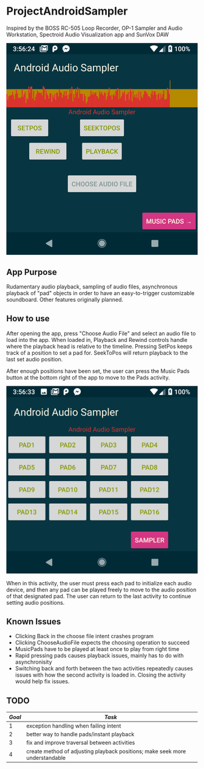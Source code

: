 # ProjectAndroidSampler

Inspired by the BOSS RC-505 Loop Recorder, OP-1 Sampler and Audio Workstation, Spectroid Audio Visualization app and SunVox DAW

![app](/dmg.png)

## App Purpose
Rudamentary audio playback, sampling of audio files, asynchronous playback of "pad" objects in order to have an easy-to-trigger customizable soundboard. Other features originally planned.

## How to use
After opening the app, press "Choose Audio File" and select an audio file to load into the app. When loaded in, Playback and Rewind controls handle where the playback head is relative to the timeline. Pressing SetPos keeps track of a position to set a pad for. SeekToPos will return playback to the last set audio position.

After enough positions have been set, the user can press the Music Pads button at the bottom right of the app to move to the Pads activity.

![app](/bvr.png)

When in this activity, the user must press each pad to initialize each audio device, and then any pad can be played freely to move to the audio position of that designated pad. The user can return to the last activity to continue setting audio positions.

## Known Issues

- Clicking Back in the choose file intent crashes program
- Clicking ChooseAudioFile expects the choosing operation to succeed
- MusicPads have to be played at least once to play from right time
- Rapid pressing pads causes playback issues, mainly has to do with asynchronisity
- Switching back and forth between the two activities repeatedly causes issues with how the second activity is loaded in. Closing the activity would help fix issues.


## TODO

| *Goal* | *Task* |
| ------ | ------ |
| 1 | exception handling when failing intent |
| 2 | better way to handle pads/instant playback |
| 3 | fix and improve traversal between activities |
| 4 | create method of adjusting playback positions; make seek more understandable |